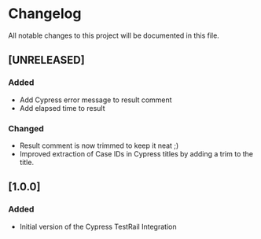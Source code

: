 # Changelog

All notable changes to this project will be documented in this file.

## [UNRELEASED]

### Added

- Add Cypress error message to result comment
- Add elapsed time to result

### Changed

- Result comment is now trimmed to keep it neat ;)
- Improved extraction of Case IDs in Cypress titles by adding a trim to the title. 

## [1.0.0]

### Added

- Initial version of the Cypress TestRail Integration
